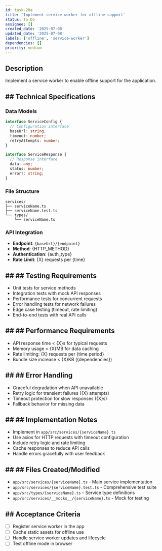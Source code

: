 ```yaml
---
id: task-20a
title: 'Implement service worker for offline support'
status: To Do
assignee: []
created_date: '2025-07-08'
updated_date: '2025-07-08'
labels: ['offline', 'service-worker']
dependencies: []
priority: medium
---
```


## Description

Implement a service worker to enable offline support for the application.

## ## Technical Specifications

### Data Models
```typescript
interface ServiceConfig {
  // Configuration interface
  baseUrl: string;
  timeout: number;
  retryAttempts: number;
}

interface ServiceResponse {
  // Response interface
  data: any;
  status: number;
  error?: string;
}
```

### File Structure
```
services/
├── serviceName.ts
├── serviceName.test.ts
└── types/
    └── serviceName.ts
```

### API Integration
- **Endpoint**: `{baseUrl}/{endpoint}`
- **Method**: {HTTP_METHOD}
- **Authentication**: {auth_type}
- **Rate Limit**: {X} requests per {time}

## ## ## Testing Requirements
- Unit tests for service methods
- Integration tests with mock API responses
- Performance tests for concurrent requests
- Error handling tests for network failures
- Edge case testing (timeout, rate limiting)
- End-to-end tests with real API calls

## ## ## Performance Requirements
- API response time < {X}s for typical requests
- Memory usage < {X}MB for data caching
- Rate limiting: {X} requests per {time period}
- Bundle size increase < {X}KB ({dependencies})

## ## ## Error Handling
- Graceful degradation when API unavailable
- Retry logic for transient failures ({X} attempts)
- Timeout protection for slow responses ({X}s)
- Fallback behavior for missing data

## ## ## Implementation Notes
- Implement in `app/src/services/{serviceName}.ts`
- Use axios for HTTP requests with timeout configuration
- Include retry logic and rate limiting
- Cache responses to reduce API calls
- Handle errors gracefully with user feedback

## ## ## Files Created/Modified
- `app/src/services/{serviceName}.ts` - Main service implementation
- `app/src/services/{serviceName}.test.ts` - Comprehensive test suite
- `app/src/types/{serviceName}.ts` - Service type definitions
- `app/src/services/__mocks__/{serviceName}.ts` - Mock for testing

## ## Acceptance Criteria
- [ ] Register service worker in the app
- [ ] Cache static assets for offline use
- [ ] Handle service worker updates and lifecycle
- [ ] Test offline mode in browser 
